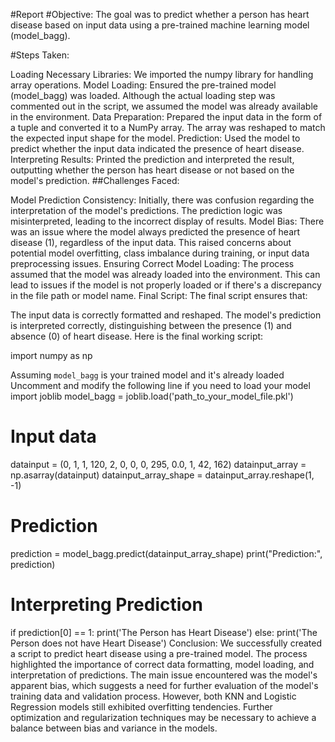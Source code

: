 #Report
#Objective: The goal was to predict whether a person has heart disease based on input data using a pre-trained machine learning model (model_bagg). 

#Steps Taken:

Loading Necessary Libraries: We imported the numpy library for handling array operations.
Model Loading: Ensured the pre-trained model (model_bagg) was loaded. Although the actual loading step was commented out in the script, we assumed the model was already available in the environment.
Data Preparation: Prepared the input data in the form of a tuple and converted it to a NumPy array. The array was reshaped to match the expected input shape for the model.
Prediction: Used the model to predict whether the input data indicated the presence of heart disease.
Interpreting Results: Printed the prediction and interpreted the result, outputting whether the person has heart disease or not based on the model's prediction.
##Challenges Faced:

Model Prediction Consistency: Initially, there was confusion regarding the interpretation of the model's predictions. The prediction logic was misinterpreted, leading to the incorrect display of results.
Model Bias: There was an issue where the model always predicted the presence of heart disease (1), regardless of the input data. This raised concerns about potential model overfitting, class imbalance during training, or input data preprocessing issues.
Ensuring Correct Model Loading: The process assumed that the model was already loaded into the environment. This can lead to issues if the model is not properly loaded or if there's a discrepancy in the file path or model name.
Final Script:
The final script ensures that:

The input data is correctly formatted and reshaped.
The model's prediction is interpreted correctly, distinguishing between the presence (1) and absence (0) of heart disease.
Here is the final working script:

import numpy as np

 Assuming `model_bagg` is your trained model and it's already loaded
 Uncomment and modify the following line if you need to load your model
 import joblib
 model_bagg = joblib.load('path_to_your_model_file.pkl')

# Input data
datainput = (0, 1, 1, 120, 2, 0, 0, 0, 295, 0.0, 1, 42, 162)
datainput_array = np.asarray(datainput)
datainput_array_shape = datainput_array.reshape(1, -1)

# Prediction
prediction = model_bagg.predict(datainput_array_shape)
print("Prediction:", prediction)

# Interpreting Prediction
if prediction[0] == 1:
    print('The Person has Heart Disease')
else:
    print('The Person does not have Heart Disease')
Conclusion:
We successfully created a script to predict heart disease using a pre-trained model. The process highlighted the importance of correct data formatting, model loading, and interpretation of predictions. The main issue encountered was the model's apparent bias, which suggests a need for further evaluation of the model's training data and validation process. However, both KNN and Logistic Regression models still exhibited overfitting tendencies. Further optimization and regularization techniques may be necessary to achieve a balance between bias and variance in the models.

